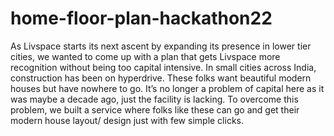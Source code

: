 # home-floor-plan-hackathon22

As Livspace starts its next ascent by expanding its presence in lower tier cities, we wanted to come up with a plan that gets Livspace more recognition without being too capital intensive.
In small cities across India, construction has been on hyperdrive. These folks want beautiful modern houses but have nowhere to go.
It’s no longer a problem of capital here as it was maybe a decade ago, just the facility is lacking.
To overcome this problem, we built a service where folks like these can go and get their modern house layout/ design just with few simple clicks.

